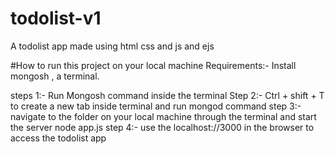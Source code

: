 # todolist-v1

A todolist app made using html css and js and ejs

#How to run this project on your local machine
Requirements:- Install mongosh , a terminal.

steps 1:- Run Mongosh command inside the terminal
Step 2:- Ctrl + shift + T to create a new tab inside terminal and run mongod command
step 3:- navigate to the folder on your local machine through the terminal and start the server
node app.js
step 4:- use the localhost://3000 in the browser to access the todolist app
